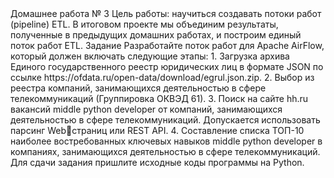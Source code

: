 <html>
<h>
   Домашнее работа № 3
Цель работы: научиться создавать потоки работ (pipeline) ETL.
В итоговом проекте мы объединим результаты, полученные в
предыдущих домашних работах, и построим единый поток работ
ETL.
Задание
Разработайте поток работ для Apache AirFlow, который должен
включать следующие этапы:
1. Загрузка архива Единого государственного реестр
юридических лиц в формате JSON по ссылке
https://ofdata.ru/open-data/download/egrul.json.zip.
2. Выбор из реестра компаний, занимающихся деятельностью в 
сфере телекоммуникаций (Группировка ОКВЭД 61). 
3. Поиск на сайте hh.ru вакансий middle python developer от
компаний, занимающихся деятельностью в сфере
телекоммуникаций. Допускается использовать парсинг Webстраниц или REST API.
4. Составление списка ТОП-10 наиболее востребованных
ключевых навыков middle python developer в компаниях,
занимающихся деятельностью в сфере телекоммуникаций.
Для сдачи задания пришлите исходные коды программы на
Python.
</h>
</html>
